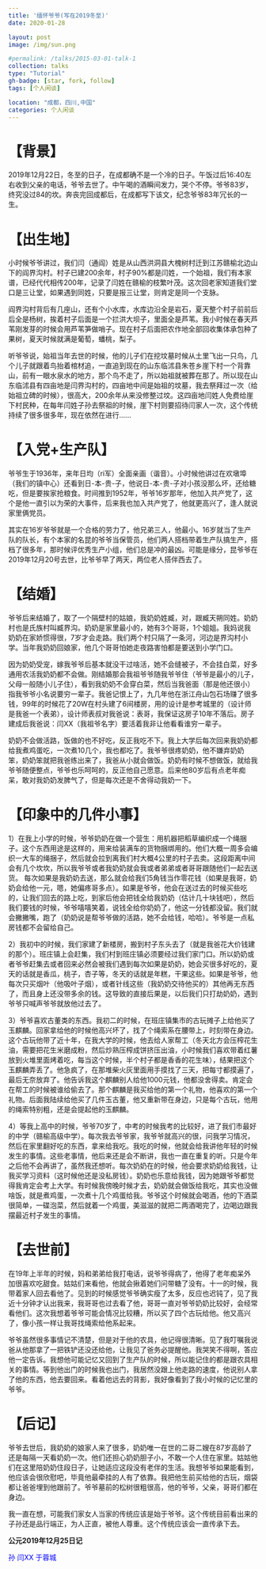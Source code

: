 ```yaml
---
title: '缅怀爷爷(写在2019冬至)'
date: 2020-01-28

layout: post
image: /img/sun.png

#permalink: /talks/2015-03-01-talk-1
collection: talks
type: "Tutorial"
gh-badge: [star, fork, follow]
tags: [个人闲谈]

location: "成都，四川,中国"
categories: 个人闲谈
---
```


# 【背景】

2019年12月22日，冬至的日子，在成都确不是一个冷的日子。午饭过后16:40左右收到父亲的电话，爷爷去世了。中午喝的酒瞬间发力，哭个不停。爷爷83岁，终究没过84的坎。奔丧完回成都后，在成都写下该文，纪念爷爷83年冗长的一生。

# 【出生地】

小时候爷爷讲过，我们闫（通阎）姓是从山西洪洞县大槐树村迁到江苏赣榆北边山下的阎界沟村。村子已建200余年，村子90%都是闫姓，一个始祖，我们有本家谱，已经代代相传200年，记录了闫姓在赣榆的枝繁叶茂。这次回老家知道我们堂口是三让堂，如果遇到同姓，只要是报三让堂，则肯定是同一个支脉。

阎界沟村背后有几座山，还有个小水库，水库边沿全是岩石，夏天整个村子前前后后全是杨树，挨着村子后面是一个拦洪大坝子，里面全是芦苇。我小时候在春天芦苇刚发芽的时候会用芦苇笋做哨子。现在村子后面把农作地全部回收集体承包种了果树，夏天时候就满是葡萄，蟠桃，梨子。

听爷爷说，始祖当年去世的时候，他的儿子们在挖坟墓时候从土里飞出一只鸟，几个儿子就跟着鸟抬着棺材追，一直追到现在的山东临沭县朱苍乡崖下村一个背靠山，前有一眼水泉水的地方，那个鸟不走了，所以始祖就被葬在那了。所以现在山东临沭县有四亩地是闫界沟村的，四亩地中间是始祖的坟墓，我去祭拜过一次（给始祖立碑的时候），很高大，200余年从来没修整过坟。这四亩地闫姓人免费给崖下村民种，在每年闫姓子孙去祭祖的时候，崖下村则要招待闫家人一次，这个传统持续了很多很多年，现在依然在进行......

# 【入党+生产队】
     
爷爷生于1936年，来年日均（ri军）全面亲画（谐音）。小时候他讲过在欢墩埠（我们的镇中心）还看到日-本-贵-子，他说日-本-贵-子对小孩没那么坏，还给糖吃，但是要挨家抢粮食。时间推到1952年，爷爷16岁那年，他加入共产党了，这个是他一直引以为荣的大事件，后来我也加入共产党了，他就更高兴了，逢人就说家里俩党员。

其实在16岁爷爷就是一个合格的劳力了，他兄弟三人，他最小。16岁就当了生产队的队长，有个本家的名昆的爷爷当保管员，他们两人搭档带着生产队搞生产，搭档了很多年，那时候评优秀生产小组，他们总是冲的最凶。可能是缘分，昆爷爷在2019年12月20号去世，比爷爷早了两天，两位老人搭伴西去了。

# 【结婚】

爷爷后来结婚了，取了一个隔壁村的姑娘，我奶奶姓臧，对，跟臧天朔同姓。奶奶村也是氏族村叫臧界沟。奶奶是家里最小的，她有3个哥哥，1个姐姐。我妈说我奶奶在家娇惯得很，7岁才会走路。我们两个村只隔了一条河，河边是界沟村小学。当年我奶奶回娘家，他几个哥哥怕她走夜路害怕都是要送到小学门口。

因为奶奶受宠，嫁我爷爷后基本就没干过啥活，她不会缝被子，不会挂白菜，好多通用农活我奶奶都不会做。刚结婚那会我祖爷爷随我爷爷住（爷爷是最小的儿子，父母一般随小儿子住），看到我奶奶不会穿白菜，然后当我爸面（那是他还很小）指我爷爷小名说要穷一辈子。我爸记恨上了，九几年他在浙江舟山包石场赚了很多钱，99年的时候花了20W在村头建了6间楼房，用的设计是参考城里的（设计师是我爸一个表弟），设计师表叔对我爸说：表哥，我保证这房子10年不落后。房子建成后我爸说：闫XX（我祖爷名字）要活着我非让他看看谁穷一辈子。

奶奶不会做活路，饭做的也不好吃，反正我吃不下。我上大学后每次回来我奶奶都给我煮鸡蛋吃，一次煮10几个，我也都吃了。我爷爷很疼奶奶，他不嫌弃奶奶笨，奶奶笨就把我爸练出来了，我爸从小就会做饭。奶奶有时候不想做饭，就给我爷爷随便整点，爷爷也乐呵呵的，反正他自己愿意。后来他80岁后有点老年痴呆，敢对我奶奶发脾气了，但是每次还是不舍得动我奶一下。

# 【印象中的几件小事】

1）在我上小学的时候，爷爷奶奶在做一个营生：用机器把稻草编织成一个绳捆子。这个东西用途是这样的，用来给装满车的货物捆绑用的。他们大概一周多会编织一大车的绳捆子，然后就会拉到离我们村大概4公里的村子去卖。这段距离中间会有几个坎坎，所以我爷爷或者我奶奶就会我或者弟弟或者哥哥跟随他们一起去送货。
每次如果是我奶奶去送，那么就会给我们5角钱当作零花钱（如果是我哥，奶奶会给他一元，嗯，她偏疼哥多点）。如果是爷爷，他会在送过去的时候买些吃的，让我们回去的路上吃，到家后他会把钱全给我奶奶（估计几十块钱吧），然后我们要钱的时候，爷爷嘻嘻笑着，说钱全给你奶奶了，他这一分钱都没留。我们就会撇撇嘴，跑了（奶奶说是帮爷爷做的活路，她不会给钱，哈哈）。爷爷是一点私房钱都不会留给自己。

2）我初中的时候，我们家建了新楼房，搬到村子东头去了（就是我爸花大价钱建的那个）。班庄镇上会赶集，我们村到班庄镇必须要经过我们家门口。所以奶奶或者爷爷赶集去或者回来必然会被我们遇到每次如果是奶奶，她会买很多好吃的，夏天的话就是香瓜，桃子，杏子等，冬天的话就是年糕，干果这些。如果是爷爷，他每次只买烟叶（他吸叶子烟），或者针线这些（我奶奶交待他买的）其他再无东西了，而且身上还没带多余的钱。这导致的直接后果是，以后我们只打劫奶奶，遇到爷爷只喊声爷爷就放他过去了。

3）爷爷喜欢古董类的东西。我初二的时候，在班庄镇集市的古玩摊子上给他买了玉麒麟。回家拿给他的时候他高兴坏了，找了个绳索系在腰带上，时刻带在身边。这个古玩他带了近十年，在我大学的时候，他去给人家帮工（冬天北方会压榨花生油，需要把花生米磨成粉，然后炒熟压榨成饼挤压出油，小时候我们喜欢带着红薯放到火堆里面烤着吃，每当这个时候，半个村子都是香香的花生味），结果把这个玉麒麟弄丢了。他急疯了，在那堆柴火灰里面用手摸找了三天，把每寸都摸遍了，最后无奈放弃了。他告诉我这个麒麟别人给他1000元钱，他都没舍得卖。肯定会在帮工的时候被谁给偷去了。那个麒麟是我买给他的第一个礼物，他喜欢的第一个礼物。后面我陆续给他买了几件玉古董，他又重新带在身边，只是每个古玩，他用的绳索特别粗，还是会提起他的玉麒麟。

4）等我上高中的时候，爷爷70岁了，中考的时候我考的比较好，进了我们市最好的中学（赣榆高级中学）。每次我去爷爷家，我爷爷就高兴的很，问我学习情况，然后在家里翻好吃的东西，拿来给我吃。我吃的时候，他就会给我讲他年轻的时候发生的事情。这些老事情，他后来还是会不断讲，我也一直在重复的听。只是今年之后他不会再讲了，虽然我还想听。每次奶奶在的时候，他会要求奶奶给我钱，让我买学习资料（这时候他还是没私房钱）。奶奶也乐意给我钱，因为她跟爷爷都觉得我肯定会考上大学。有时候我傍晚时候才去，奶奶就会做饭给我吃，其实也没做啥饭，就是煮鸡蛋，一次煮十几个鸡蛋给我。爷爷这个时候就会喝酒，他的下酒菜很简单，一碟泡菜，然后就着一个鸡蛋，美滋滋的就把二两酒喝完了，边喝边跟我摆最近村子发生的事情。

# 【去世前】

在19年上半年的时候，妈和弟弟给我打电话，说爷爷得病了，他得了老年痴呆外加很喜欢吃甜食。姑姑们来看他，他就会揪着她们问带糖了没有。十一的时候，我带着家人回去看他了。见到的时候感觉爷爷确实瘦了太多，反应也迟钝了，见了我近十分钟才认出我来，我哥哥也过去看了他，哥哥一直对爷爷奶奶比较好，会经常看他们。这次我想着爷爷可能会情况比较糟，所以买了四个古玩给他。他又高兴了，像小孩一样让我哥找绳索给他系起来。

爷爷虽然很多事情记不清楚，但是对于他的农具，他记得很清晰。见了我叮嘱我说爸从他那拿了一把铁铲还没还给他，让我见了爸务必提醒他。我哭笑不得啊，答应他一定告诉。我想他可能记忆又回到了生产队的时候，所以能记住的都是跟农具相关的事情。等到他出门的时候我也出门，我居然没跟上他走路的速度，他说别人拿了他的东西，他去要回来。看着他远去的背影，我好像看到了我小时候的记忆里的爷爷。

# 【后记】 

爷爷去世后，我奶奶的娘家人来了很多，奶奶唯一在世的二哥二嫂在87岁高龄了还是每隔一天看奶奶一次。他们还担心奶奶胆子小，不敢一个人住在家里。姑姑他们在这里陪奶奶住段日子，让她适应这段没有老伴的生活。我想爷爷如果能看到，他应该会很欣慰吧，毕竟他最牵挂的人有了依靠。我把他生前买给他的古玩，烟袋都让爸爸埋到他跟前了。爷爷墓前的松树很粗很高，他的爷爷，父亲，哥哥们都在身边。

我一直在想，可能我们家女人当家的传统应该是始于爷爷。这个传统目前看出来的子孙还是品行端正，为人正直，被他人尊重。这个传统应该会一直传承下去。

**公元2019年12月25日记**      

<font color=blue>孙 闫XX 于蓉城</font>

                                 
